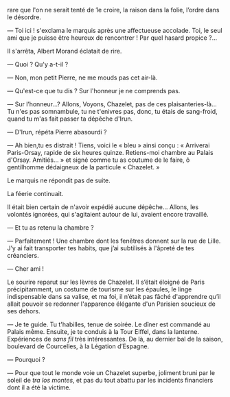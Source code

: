 rare que l'on ne serait tenté de 1e croire, la raison dans la folie, l’ordre
dans le désordre.

— Toi ici ! s'exclama le marquis après une affectueuse accolade. Toi, le seul ami que je puisse être heureux de rencontrer ! Par quel hasard propice ?...

Il s'arrêta, Albert Morand éclatait de rire.

— Quoi ? Qu'y a-t-il ?

— Non, mon petit Pierre, ne me mouds pas cet air-là.

— Qu'est-ce que tu dis ? Sur l'honneur je ne comprends pas.

— Sur l’honneur...? Allons, Voyons, Chazelet, pas de ces plaisanteries-là...
Tu n'es pas somnambule, tu ne t'enivres pas, donc, tu étais de sang-froid,
quand tu m'as fait passer ta dépêche d'Irun.

— D'Irun, répéta Pierre abasourdi ?

— Ah bien,tu es distrait ! Tiens, voici le « bleu » ainsi conçu : « Arriverai Paris-Orsay, rapide de six heures quinze. Retiens-moi chambre au Palais d'Orsay. Amitiés... » et signé comme tu as coutume de le faire, ô gentilhomme
dédaigneux de la particule « Chazelet. »

Le marquis ne répondit pas de suite.

La féerie continuait.

Il était bien certain de n'avoir expédié aucune dépêche... Allons, les
volontés ignorées, qui s'agitaient autour de lui, avaient encore travaillé.

— Et tu as retenu la chambre ?

— Parfaitement ! Une chambre dont les fenêtres donnent sur la rue de Lille.
J’y ai fait transporter tes habits, que j’ai subtilisés à l'âpreté de tes
créanciers.

— Cher ami !

Le sourire reparut sur les lèvres de Chazelet. Il s’était éloigné de Paris
précipitamment, un costume de tourisme sur les épaules, le linge indispensable
dans sa valise, et ma foi, il n’était pas fâché d'apprendre qu’il allait
pouvoir se redonner l'apparence élégante d'un Parisien soucieux de ses dehors.

— Je te guide. Tu t'habilles, tenue de soirée. Le dîner est commandé au Palais même. Ensuite, je te conduis à la Tour Eiffel, dans la lanterne. Expériences
de _sans fil_ très intéressantes. De là, au dernier bal de la saison,
boulevard de Courcelles, à la Légation d’Espagne.

— Pourquoi ?

— Pour que tout le monde voie un Chazelet superbe, joliment bruni par le soleil de _tra los montes_, et pas du tout abattu par les incidents financiers dont il a été la victime.
